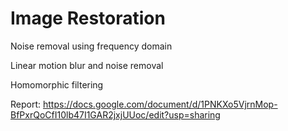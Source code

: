 # Image Restoration
Noise removal using frequency domain

Linear motion blur and noise removal

Homomorphic filtering

Report: https://docs.google.com/document/d/1PNKXo5VjrnMop-BfPxrQoCfI10lb47I1GAR2jxjUUoc/edit?usp=sharing
